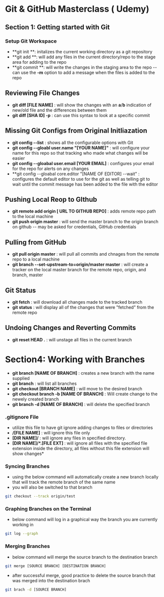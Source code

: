# Git & GitHub Masterclass ( Udemy)

## Section 1: Getting started with Git

### Setup Git Workspace
* **git init **: initalizes the current working directory as a git repository
* **git add **: will add any files in the current directory/repo to the stage area for adding to the repo
* **git commit **: will write the changes in the staging area to the repo
	-- can use the **-m** option to add a message when the files is added to the repo

## Reviewing File Changes	
* **git diff [FILE NAME]** : will show the changes with an **a**/**b** indication of new/old file and the differences between them
* **git diff [SHA ID] -p** : can use this syntax to look at a specific commit

## Missing Git Configs from Original Initliazation
* **git config --list** : shows all the configurable options with Git
* **git config --gloabl user.name "[YOUR NAME]"** : will configure your name for this repo so that tracking who made what changes will be easier
* **git config --gloabal user.email [YOUR EMAIL]** : configures your email for the repo for alerts on any changes
* **git config --gloabal core.editor "[NAME OF EDITOR] --wait" : configures the default editor to use for the git as well as telling git to wait until the commit message has been added to the file with the editor  	

## Pushing Local Reop to GIthub
* **git remote add origin [ URL TO GITHUB REPO]** : adds remote repo path to the local machine
* **git push origin master** : will send the master branch to the origin branch on github
	-- may be asked for credentials, GitHub credentials

## Pulling from GitHub
* **git pull origin master** : will pull all commits and chnages from the remote repo to a local machine
* **git branch --set-upstream-to=origin/master master** : will create a tracker on the local master branch for the remote repo, origin, and branch, master
	
## Git Status
* **git fetch** : will download all changes made to the tracked branch
* **git status** : will display all of the changes that were "fetched" from the remote repo

## Undoing Changes and Reverting Commits
* **git reset HEAD .** : will unstage all files in the current branch
	
# Section4: Working with Branches
* **git branch [NAME OF BRANCH]** : creates a new branch with the name supplied
* **git branch** : will list all branches
* **git checkout [BRANCH NAME]** : will move to the desired branch
* **git checkout branch -b [NAME OF BRANCH]** : Will create change to the newely created branch
* **git branch -d [NAME OF BRANCH]** : will delete the specified branch

### .gitignore File
* utilize this file to have git ignore adding changes to files or directories
* **\/[FILE NAME]** : will ignore this file only
* **[DIR NAME]\/** : will ignore any files in specified directory.
* **[DIR NAME]/\*.[FILE EXT]** : will ignore all files with the specified file extension inside the directory, all files without this file extension will show changes*

### Syncing Branches
* using the below command will automatically create a new branch locally that will track the remote branch of the same name
* you will also be switched to that branch
```bash
git checkout --track origin/test
```
### Graphing Branches on the Terminal
* below command will log in a graphical way the branch you are currently working in
```bash
git log --graph
```

### Merging Branches
* below command will merge the source branch to the destination branch
```bash
git merge [SOURCE BRANCH] [DESTINATION BRANCH]
```
 * after successful merge, good practice to delete the source branch that was merged into the destination brach
 ```bash
 git brach -d [SOURCE BRANCH]
 ```
 














